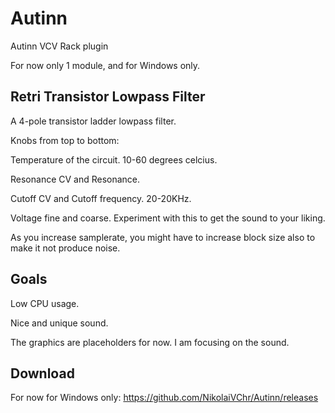 # Autinn
Autinn VCV Rack plugin

For now only 1 module, and for Windows only.

## Retri Transistor Lowpass Filter

A 4-pole transistor ladder lowpass filter.

Knobs from top to bottom:

Temperature of the circuit. 10-60 degrees celcius.

Resonance CV and Resonance.

Cutoff CV and Cutoff frequency. 20-20KHz.

Voltage fine and coarse. Experiment with this to get the sound to your liking.

As you increase samplerate, you might have to increase block size also to make it not produce noise.

## Goals

Low CPU usage.

Nice and unique sound.

The graphics are placeholders for now. I am focusing on the sound.

## Download

For now for Windows only: https://github.com/NikolaiVChr/Autinn/releases
